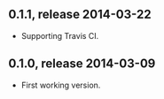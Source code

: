 ## 0.1.1, release 2014-03-22

* Supporting Travis CI.

## 0.1.0, release 2014-03-09

* First working version.

